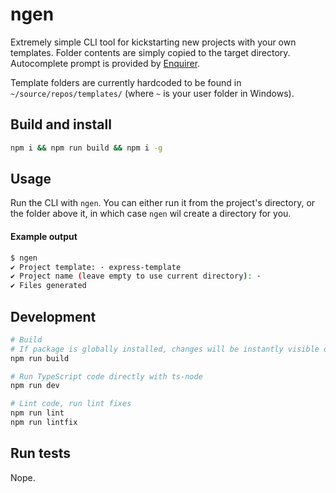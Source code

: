 # ngen

Extremely simple CLI tool for kickstarting new projects with your own templates. Folder contents are simply copied to the target directory. Autocomplete prompt is provided by [Enquirer](https://github.com/enquirer/enquirer).

Template folders are currently hardcoded to be found in `~/source/repos/templates/` (where `~` is your user folder in Windows).

## Build and install

```bash
npm i && npm run build && npm i -g
```

## Usage

Run the CLI with `ngen`. You can either run it from the project's directory, or the folder above it, in which case `ngen` wil create a directory for you.

#### Example output

```bash
$ ngen
✔ Project template: · express-template
✔ Project name (leave empty to use current directory): ·
✔ Files generated
```

## Development

```bash
# Build
# If package is globally installed, changes will be instantly visible on next run
npm run build

# Run TypeScript code directly with ts-node
npm run dev

# Lint code, run lint fixes
npm run lint
npm run lintfix
```

## Run tests

Nope.
